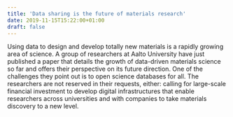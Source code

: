 ```yaml
---
title: 'Data sharing is the future of materials research'
date: 2019-11-15T15:22:00+01:00
draft: false
---
```


Using data to design and develop totally new materials is a rapidly growing area of science. A group of researchers at Aalto University have just published a paper that details the growth of data-driven materials science so far and offers their perspective on its future direction. One of the challenges they point out is to open science databases for all. The researchers are not reserved in their requests, either: calling for large-scale financial investment to develop digital infrastructures that enable researchers across universities and with companies to take materials discovery to a new level.